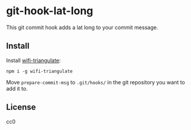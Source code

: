 # git-hook-lat-long

This git commit hook adds a lat long to your commit message.

## Install

Install [wifi-triangulate](https://www.npmjs.com/package/wifi-triangulate):

    npm i -g wifi-triangulate

Move `prepare-commit-msg` to `.git/hooks/` in the git repository you want to add it to.

## License

cc0